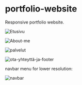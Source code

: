 # portfolio-website

Responsive portfolio website. 

![Etusivu](https://user-images.githubusercontent.com/90515624/212182052-6d492546-6e49-487a-88ee-035c5a1de682.PNG)

![About-me](https://user-images.githubusercontent.com/90515624/212182067-fb392990-5d30-4398-b7bd-c1ccac21b441.PNG)

![palvelut](https://github.com/EetuEH/Portfolio-website/assets/90515624/b1fc11cc-9f38-4ed2-a714-d41781d01bdc)

![ota-yhteyttä-ja-footer](https://github.com/EetuEH/Portfolio-website/assets/90515624/15af1d95-331f-4131-b32b-76c595382068)


navbar menu for lower resolution:

![navbar](https://github.com/EetuEH/Portfolio-website/assets/90515624/e1d8a199-85ee-4421-9b98-4655b84eade7)
